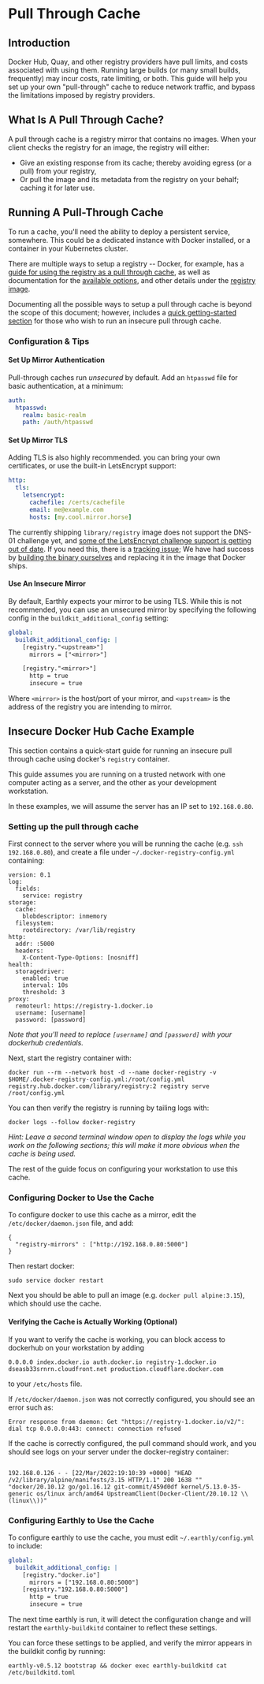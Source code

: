 # Pull Through Cache

## Introduction

Docker Hub, Quay, and other registry providers have pull limits, and costs associated with using them.
Running large builds (or many small builds, frequently) may incur costs, rate limiting, or both.
This guide will help you set up your own "pull-through" cache to reduce network traffic, and bypass the limitations imposed by registry providers.

## What Is A Pull Through Cache?

A pull through cache is a registry mirror that contains no images. When your client checks the registry for an image, the registry will either:

- Give an existing response from its cache; thereby avoiding egress (or a pull) from your registry,
- Or pull the image and its metadata from the registry on your behalf; caching it for later use.

## Running A Pull-Through Cache

To run a cache, you'll need the ability to deploy a persistent service, somewhere. This could be a dedicated instance with Docker installed, or a container in your Kubernetes cluster.

There are multiple ways to setup a registry -- Docker, for example, has a [guide for using the registry as a pull through cache](https://docs.docker.com/registry/recipes/mirror),
as well as documentation for the [available options](https://docs.docker.com/registry/configuration/), and other details under the [registry image](https://hub.docker.com/_/registry).

Documenting all the possible ways to setup a pull through cache is beyond the scope of this document; however, includes a [quick getting-started section](#insecure-docker-hub-cache-example) for those who wish
to run an insecure pull through cache.

### Configuration & Tips

####  Set Up Mirror Authentication

Pull-through caches run _unsecured_ by default. Add an `htpasswd` file for basic authentication, at a minimum:
```yaml
auth:
  htpasswd:
    realm: basic-realm
    path: /auth/htpasswd
```

#### Set Up Mirror TLS

Adding TLS is also highly recommended. you can bring your own certificates, or use the built-in LetsEncrypt support:
```yaml
http:
  tls:
    letsencrypt:
      cachefile: /certs/cachefile
      email: me@example.com
      hosts: [my.cool.mirror.horse]
```

The currently shipping `library/registry` image does not support the DNS-01 challenge yet, and [some of the LetsEncrypt challenge support is getting out of date](https://github.com/distribution/distribution/issues/3041). If you need this, there is a [tracking issue](https://github.com/docker/distribution-library-image/issues/96); We have had success by [building the binary ourselves](https://github.com/earthly/registry/blob/3f06d1fc5d7f456b63b870b2851fd18cd2098dcf/Earthfile#L3-L11) and replacing it in the image that Docker ships.

#### Use An Insecure Mirror

By default, Earthly expects your mirror to be using TLS. While this is not recommended, you can use an unsecured mirror by specifying the following config in the `buildkit_additional_config` setting:

```yaml
global:
  buildkit_additional_config: |
    [registry."<upstream>"]
      mirrors = ["<mirror>"]

    [registry."<mirror>"]
      http = true
      insecure = true
```

Where `<mirror>` is the host/port of your mirror, and `<upstream>` is the address of the registry you are intending to mirror.

## Insecure Docker Hub Cache Example

This section contains a quick-start guide for running an insecure pull through cache using docker's `registry` container.

This guide assumes you are running on a trusted network with one computer acting as a server,
and the other as your development workstation.

In these examples, we will assume the server has an IP set to `192.168.0.80`.

### Setting up the pull through cache

First connect to the server where you will be running the cache (e.g. `ssh 192.168.0.80`),
and create a file under `~/.docker-registry-config.yml` containing:

```
version: 0.1
log:
  fields:
    service: registry
storage:
  cache:
    blobdescriptor: inmemory
  filesystem:
    rootdirectory: /var/lib/registry
http:
  addr: :5000
  headers:
    X-Content-Type-Options: [nosniff]
health:
  storagedriver:
    enabled: true
    interval: 10s
    threshold: 3
proxy:
  remoteurl: https://registry-1.docker.io
  username: [username]
  password: [password]
```

*Note that you'll need to replace `[username]` and `[password]` with your dockerhub credentials.*

Next, start the registry container with:

```
docker run --rm --network host -d --name docker-registry -v $HOME/.docker-registry-config.yml:/root/config.yml registry.hub.docker.com/library/registry:2 registry serve /root/config.yml
```

You can then verify the registry is running by tailing logs with:

```
docker logs --follow docker-registry
```

*Hint: Leave a second terminal window open to display the logs while you work on the following sections;
this will make it more obvious when the cache is being used.*

The rest of the guide focus on configuring your workstation to use this cache.

### Configuring Docker to Use the Cache

To configure docker to use this cache as a mirror, edit the `/etc/docker/daemon.json` file, and add:

```
{
  "registry-mirrors" : ["http://192.168.0.80:5000"]
}
```

Then restart docker:

```
sudo service docker restart
```

Next you should be able to pull an image (e.g. `docker pull alpine:3.15`), which should use the cache.

#### Verifying the Cache is Actually Working (Optional)

If you want to verify the cache is working, you can block access to dockerhub on your workstation by adding

```
0.0.0.0 index.docker.io auth.docker.io registry-1.docker.io dseasb33srnrn.cloudfront.net production.cloudflare.docker.com
```

to your `/etc/hosts` file.

If `/etc/docker/daemon.json` was not correctly configured, you should see an error such as:

```
Error response from daemon: Get "https://registry-1.docker.io/v2/": dial tcp 0.0.0.0:443: connect: connection refused
```

If the cache is correctly configured, the pull command should work, and you should see logs on your server under the docker-registry container:

```

192.168.0.126 - - [22/Mar/2022:19:10:39 +0000] "HEAD /v2/library/alpine/manifests/3.15 HTTP/1.1" 200 1638 "" "docker/20.10.12 go/go1.16.12 git-commit/459d0df kernel/5.13.0-35-generic os/linux arch/amd64 UpstreamClient(Docker-Client/20.10.12 \\(linux\\))"
```

### Configuring Earthly to Use the Cache

To configure earthly to use the cache, you must edit `~/.earthly/config.yml` to include:

```yaml
global:
  buildkit_additional_config: |
    [registry."docker.io"]
      mirrors = ["192.168.0.80:5000"]
    [registry."192.168.0.80:5000"]
      http = true
      insecure = true
```

The next time earthly is run, it will detect the configuration change and will restart the `earthly-buildkitd` container to reflect these settings.

You can force these settings to be applied, and verify the mirror appears in the buildkit config by running:

```
earthly-v0.5.12 bootstrap && docker exec earthly-buildkitd cat /etc/buildkitd.toml
```
